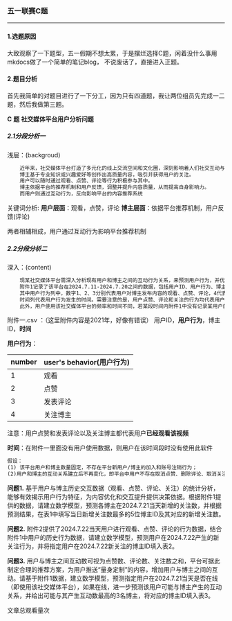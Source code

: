 ### 五一联赛C题

---

#### 1.选题原因

​	大致观察了一下题型，五一假期不想太累，于是摆烂选择C题，闲着没什么事用mkdocs做了一个简单的笔记blog，
不说废话了，直接进入正题。

#### 2.题目分析

​	首先我简单的对题目进行了一下分工，因为只有四道题，我让两位组员先完成一二题，然后我做第三题。

**C** **题** **社交媒体平台用户分析问题**

##### 2.1分段分析一

浅层：(backgroud)

```txt
	近年来，社交媒体平台打造了多元化的线上交流空间和文化圈，深刻影响着人们社交互动与信息获取。
	博主基于专业知识或兴趣爱好等创作出高质量内容，吸引并获得用户的关注。
	用户可以随时通过观看、点赞、评论等行为积极参与其中。
	博主依据平台的推荐机制和用户反馈，调整并提升内容质量，从而提高自身影响力。
	而用户则通过互动行为，反向影响平台的内容推荐系统
```

关键词分析:  **用户层面**：观看，点赞，评论 
**博主层面**：依据平台推荐机制，用户反馈(评论)   

两者相辅相成，用户通过互动行为影响平台推荐机制

##### 2.2分段分析二

深入：(content)

```txt
	现某社交媒体平台需深入分析现有用户和博主之间的互动行为关系，来预测用户行为，并优化内容推荐方法。
	附件1记录了该平台在2024.7.11-2024.7.20之间的数据，包括用户ID、用户行为、博主ID、时间。
	其中用户行为列中，数字1、2、3分别代表用户对博主发布内容的观看、点赞、评论，4代表关注该博主。
	时间列代表用户行为发生的时间。需要注意的是，用户点赞、评论和关注的行为均代表用户已观看了内容。
	此外，用户使用该社交媒体平台的频率和时间不同，若某段时间内附件1中没有记录某用户的行为数据，则代表该时段内用户没有使用该社交媒体平台。附件2中记录了2024.7.22用户进行观看、点赞、评论的行为数据。	
```

附件一.csv ：（这里附件内容是2021年，好像有错误）
用户ID，**用户行为**，博主ID，**时间**

**用户行为**：

| number | user's behavior(用户行为) |
| ------ | ------------------------- |
| 1      | 观看                      |
| 2      | 点赞                      |
| 3      | 发表评论                  |
| 4      | 关注博主                  |

注意：用户点赞和发表评论以及关注博主都代表用户**已经观看该视频**

**时间**：在附件一里面没有用户使用数据，则用户在该时间段时没有使用此软件

```txt
假设：
(1) 该平台用户和博主数量固定，不存在平台新用户/博主的加入和账号注销行为；
(2)用户和博主的互动关系建立后不再变化，即平台中用户不存在取消点赞、删除评论、取消关注的行为。请结合附件数据，建立数学模型，解决下列问题。
```

**问题1.**  基于用户与博主历史交互数据（观看、点赞、评论、关注）的统计分析，能够有效揭示用户行为特征，为内容优化和交互提升提供决策依据。根据附件1提供的数据，请建立数学模型，预测各博主在2024.7.21当天新增的关注数，并根据预测结果，在表1中填写当日新增关注数最多的5位博主ID及其对应的新增关注数。

**问题2.** 附件2提供了2024.7.22当天用户进行观看、点赞、评论的行为数据，结合附件1中用户的历史行为数据，请建立数学模型，预测用户在2024.7.22产生的新关注行为，并将指定用户在2024.7.22新关注的博主ID填入表2。

**问题3.** 用户与博主之间互动数可视为点赞数、评论数、关注数之和，平台可据此制定合理的推荐方案，为用户推送“量身定制”的内容，增加用户与博主之间的互动。请基于附件1数据，建立数学模型，预测指定用户在2024.7.21当天是否在线（即使用该社交媒体平台），如果在线，进一步预测该用户可能与博主产生的互动关系，并给出可能与其产生互动数最高的3名博主，将对应的博主ID填入表3。



<span id="busuanzi_container_page_pv">文章总观看量<span id="busuanzi_value_page_pv"></span>次</span>